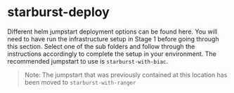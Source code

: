 # starburst-deploy

Different helm jumpstart deployment options can be found here. You will need to have run the infrastructure setup in Stage 1 before going through this section. Select one of the sub folders and follow through the instructions accordingly to complete the setup in your environment. The recommended jumpstart to use is `starburst-with-biac`.

>Note: The jumpstart that was previously contained at this location has been moved to `starburst-with-ranger`
